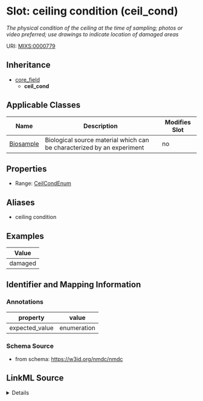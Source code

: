 # Slot: ceiling condition (ceil_cond)


_The physical condition of the ceiling at the time of sampling; photos or video preferred; use drawings to indicate location of damaged areas_



URI: [MIXS:0000779](https://w3id.org/mixs/0000779)




## Inheritance

* [core_field](core_field.md)
    * **ceil_cond**





## Applicable Classes

| Name | Description | Modifies Slot |
| --- | --- | --- |
[Biosample](Biosample.md) | Biological source material which can be characterized by an experiment |  no  |







## Properties

* Range: [CeilCondEnum](CeilCondEnum.md)



## Aliases


* ceiling condition




## Examples

| Value |
| --- |
| damaged |

## Identifier and Mapping Information





### Annotations

| property | value |
| --- | --- |
| expected_value | enumeration || occurrence | 1 |



### Schema Source


* from schema: https://w3id.org/nmdc/nmdc




## LinkML Source

<details>
```yaml
name: ceil_cond
annotations:
  expected_value:
    tag: expected_value
    value: enumeration
  occurrence:
    tag: occurrence
    value: '1'
description: The physical condition of the ceiling at the time of sampling; photos
  or video preferred; use drawings to indicate location of damaged areas
title: ceiling condition
examples:
- value: damaged
from_schema: https://w3id.org/nmdc/nmdc
aliases:
- ceiling condition
rank: 1000
is_a: core field
slot_uri: MIXS:0000779
multivalued: false
alias: ceil_cond
domain_of:
- Biosample
range: ceil_cond_enum

```
</details>